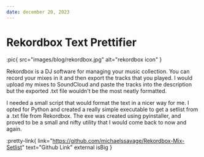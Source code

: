 ```yaml
---
date: december 20, 2023
---
```


# Rekordbox Text Prettifier

:pic{ src="images/blog/rekordbox.jpg" alt="rekordbox icon" }

Rekordbox is a DJ software for managing your music collection. You can record your mixes in it and then export the tracks that you played. I would upload my mixes to SoundCloud and paste the tracks into the description but the exported .txt file wouldn't be the most neatly formatted.

I needed a small script that would format the text in a nicer way for me. I opted for Python and created a really simple executable to get a setlist from a .txt file from Rekordbox. The exe was created using pyinstaller, and proved to be a small and nifty utility that I would come back to now and again.

:pretty-link{ link="https://github.com/michaelssavage/Rekordbox-Mix-Setlist" text="Github Link" external isBig }
